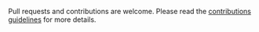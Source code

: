 Pull requests and contributions are welcome. Please read the [contributions guidelines](https://fastapi-crudrouter.awtkns.com/contributing) for more details.
